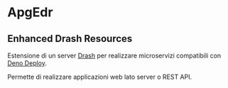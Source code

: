 # ApgEdr


## Enhanced Drash Resources


Estensione di un server [Drash](https://drash.land/drash-v2.x/getting-started/introduction) per realizzare microservizi compatibili con [Deno Deploy](https://deno.com/deploy).


Permette di realizzare applicazioni web lato server o REST API.